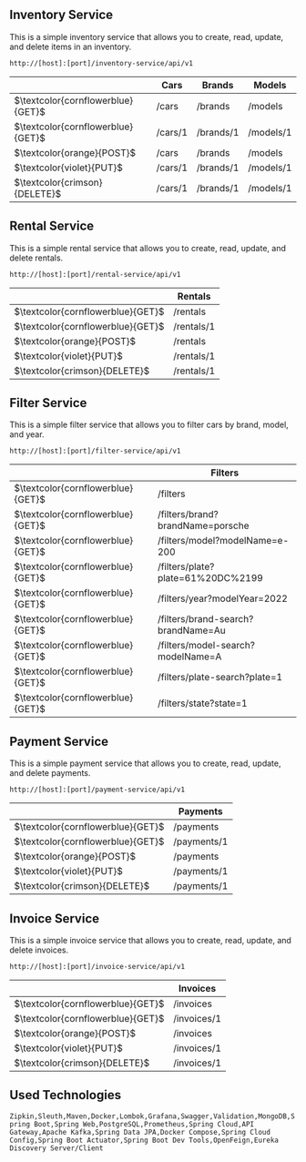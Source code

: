 ## Inventory Service

This is a simple inventory service that allows you to create, read, update, and delete items in an inventory.

<table>
    <thead>
        <tr>
            <th></th>
            <th>Cars</th>
            <th>Brands</th>
            <th>Models</th>
        </tr>
    </thead>
    <tbody>
<code>http://[host]:[port]/inventory-service/api/v1</code>
        <tr>
            <td>$\textcolor{cornflowerblue}{GET}$</td>
            <td>/cars</td>
            <td>/brands</td>
            <td>/models</td>
        </tr>
        <tr>
            <td>$\textcolor{cornflowerblue}{GET}$</td>
            <td>/cars/1</td>
            <td>/brands/1</td>
            <td>/models/1</td>
        </tr>
        <tr>
            <td>$\textcolor{orange}{POST}$</td>
            <td>/cars</td>
            <td>/brands</td>
            <td>/models</td>
        </tr>
        <tr>
            <td>$\textcolor{violet}{PUT}$</td>
            <td>/cars/1</td>
            <td>/brands/1</td>
            <td>/models/1</td>
        </tr>
        <tr>
            <td>$\textcolor{crimson}{DELETE}$</td>
            <td>/cars/1</td>
            <td>/brands/1</td>
            <td>/models/1</td>
        </tr>
    </tbody>
</table>

## Rental Service

This is a simple rental service that allows you to create, read, update, and delete rentals.

<table>
    <thead>
        <tr>
            <th></th>
            <th>Rentals</th>
        </tr>
    </thead>
    <tbody>
<code>http://[host]:[port]/rental-service/api/v1</code>
        <tr>
            <td>$\textcolor{cornflowerblue}{GET}$</td>
            <td>/rentals</td>
        </tr>
        <tr>
            <td>$\textcolor{cornflowerblue}{GET}$</td>
            <td>/rentals/1</td>
        </tr>
        <tr>
            <td>$\textcolor{orange}{POST}$</td>
            <td>/rentals</td>
        </tr>
        <tr>
            <td>$\textcolor{violet}{PUT}$</td>
            <td>/rentals/1</td>
        </tr>
        <tr>
            <td>$\textcolor{crimson}{DELETE}$</td>
            <td>/rentals/1</td>
        </tr>
    </tbody>
</table>

## Filter Service

This is a simple filter service that allows you to filter cars by brand, model, and year.

<table>
    <thead>
        <tr>
            <th></th>
            <th>Filters</th>
        </tr>
    </thead>
    <tbody>
        <code>http://[host]:[port]/filter-service/api/v1</code>
        <tr>
            <td>$\textcolor{cornflowerblue}{GET}$</td>
            <td>/filters</td>
        </tr>
        <tr>
            <td>$\textcolor{cornflowerblue}{GET}$</td>
            <td>/filters/brand?brandName=porsche</td>
        </tr>
        <tr>
            <td>$\textcolor{cornflowerblue}{GET}$</td>
            <td>/filters/model?modelName=e-200</td>
        </tr>
        <tr>
            <td>$\textcolor{cornflowerblue}{GET}$</td>
            <td>/filters/plate?plate=61%20DC%2199</td>
        </tr>
        <tr>
            <td>$\textcolor{cornflowerblue}{GET}$</td>
            <td>/filters/year?modelYear=2022</td>
        </tr>
        <tr>
            <td>$\textcolor{cornflowerblue}{GET}$</td>
            <td>/filters/brand-search?brandName=Au</td>
        </tr>
        <tr>
            <td>$\textcolor{cornflowerblue}{GET}$</td>
            <td>/filters/model-search?modelName=A</td>
        </tr>
        <tr>
            <td>$\textcolor{cornflowerblue}{GET}$</td>
            <td>/filters/plate-search?plate=1</td>
        </tr>
        <tr>
            <td>$\textcolor{cornflowerblue}{GET}$</td>
            <td>/filters/state?state=1</td>
        </tr>
    </tbody>
</table>

## Payment Service

This is a simple payment service that allows you to create, read, update, and delete payments.

<table>
    <thead>
        <tr>
            <th></th>
            <th>Payments</th>
        </tr>
    </thead>
    <tbody>
    <code>http://[host]:[port]/payment-service/api/v1</code>
        <tr>
            <td>$\textcolor{cornflowerblue}{GET}$</td>
            <td>/payments</td>
        </tr>
        <tr>
            <td>$\textcolor{cornflowerblue}{GET}$</td>
            <td>/payments/1</td>
        </tr>
        <tr>
            <td>$\textcolor{orange}{POST}$</td>
            <td>/payments</td>
        </tr>
        <tr>
            <td>$\textcolor{violet}{PUT}$</td>
            <td>/payments/1</td>
        </tr>
        <tr>
            <td>$\textcolor{crimson}{DELETE}$</td>
            <td>/payments/1</td>
        </tr>
    </tbody>
</table>

## Invoice Service

This is a simple invoice service that allows you to create, read, update, and delete invoices.

<table>
    <thead>
        <tr>
            <th></th>
            <th>Invoices</th>
        </tr>
    </thead>
    <tbody>
    <code>http://[host]:[port]/invoice-service/api/v1</code>
        <tr>
            <td>$\textcolor{cornflowerblue}{GET}$</td>
            <td>/invoices</td>
        </tr>
        <tr>
            <td>$\textcolor{cornflowerblue}{GET}$</td>
            <td>/invoices/1</td>
        </tr>
        <tr>
            <td>$\textcolor{orange}{POST}$</td>
            <td>/invoices</td>
        </tr>
        <tr>
            <td>$\textcolor{violet}{PUT}$</td>
            <td>/invoices/1</td>
        </tr>
        <tr>
            <td>$\textcolor{crimson}{DELETE}$</td>
            <td>/invoices/1</td>
        </tr>
    </tbody>
</table>

## Used Technologies

```Zipkin,Sleuth,Maven,Docker,Lombok,Grafana,Swagger,Validation,MongoDB,Spring Boot,Spring Web,PostgreSQL,Prometheus,Spring Cloud,API Gateway,Apache Kafka,Spring Data JPA,Docker Compose,Spring Cloud Config,Spring Boot Actuator,Spring Boot Dev Tools,OpenFeign,Eureka Discovery Server/Client```

